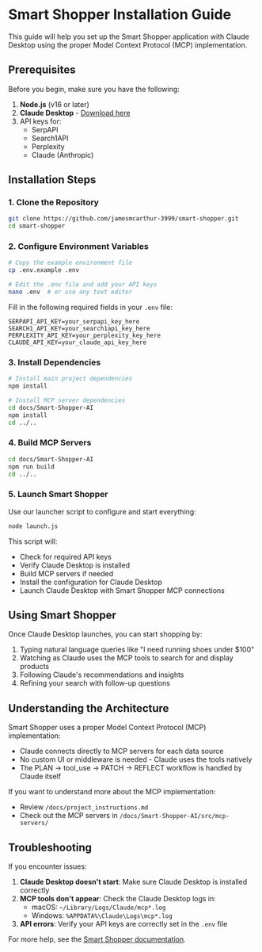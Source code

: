 # Smart Shopper Installation Guide

This guide will help you set up the Smart Shopper application with Claude Desktop using the proper Model Context Protocol (MCP) implementation.

## Prerequisites

Before you begin, make sure you have the following:

1. **Node.js** (v16 or later)
2. **Claude Desktop** - [Download here](https://claude.ai/desktop)
3. API keys for:
   - SerpAPI
   - Search1API
   - Perplexity
   - Claude (Anthropic)

## Installation Steps

### 1. Clone the Repository

```bash
git clone https://github.com/jamesmcarthur-3999/smart-shopper.git
cd smart-shopper
```

### 2. Configure Environment Variables

```bash
# Copy the example environment file
cp .env.example .env

# Edit the .env file and add your API keys
nano .env  # or use any text editor
```

Fill in the following required fields in your `.env` file:

```
SERPAPI_API_KEY=your_serpapi_key_here
SEARCH1_API_KEY=your_search1api_key_here
PERPLEXITY_API_KEY=your_perplexity_key_here
CLAUDE_API_KEY=your_claude_api_key_here
```

### 3. Install Dependencies

```bash
# Install main project dependencies
npm install

# Install MCP server dependencies
cd docs/Smart-Shopper-AI
npm install
cd ../..
```

### 4. Build MCP Servers

```bash
cd docs/Smart-Shopper-AI
npm run build
cd ../..
```

### 5. Launch Smart Shopper

Use our launcher script to configure and start everything:

```bash
node launch.js
```

This script will:
- Check for required API keys
- Verify Claude Desktop is installed
- Build MCP servers if needed
- Install the configuration for Claude Desktop
- Launch Claude Desktop with Smart Shopper MCP connections

## Using Smart Shopper

Once Claude Desktop launches, you can start shopping by:

1. Typing natural language queries like "I need running shoes under $100"
2. Watching as Claude uses the MCP tools to search for and display products
3. Following Claude's recommendations and insights
4. Refining your search with follow-up questions

## Understanding the Architecture

Smart Shopper uses a proper Model Context Protocol (MCP) implementation:

- Claude connects directly to MCP servers for each data source
- No custom UI or middleware is needed - Claude uses the tools natively
- The PLAN → tool_use → PATCH → REFLECT workflow is handled by Claude itself

If you want to understand more about the MCP implementation:
- Review `/docs/project_instructions.md`
- Check out the MCP servers in `/docs/Smart-Shopper-AI/src/mcp-servers/`

## Troubleshooting

If you encounter issues:

1. **Claude Desktop doesn't start**: Make sure Claude Desktop is installed correctly
2. **MCP tools don't appear**: Check the Claude Desktop logs in:
   - macOS: `~/Library/Logs/Claude/mcp*.log`
   - Windows: `%APPDATA%\Claude\Logs\mcp*.log`
3. **API errors**: Verify your API keys are correctly set in the `.env` file

For more help, see the [Smart Shopper documentation](./docs/GETTING_STARTED.md).
